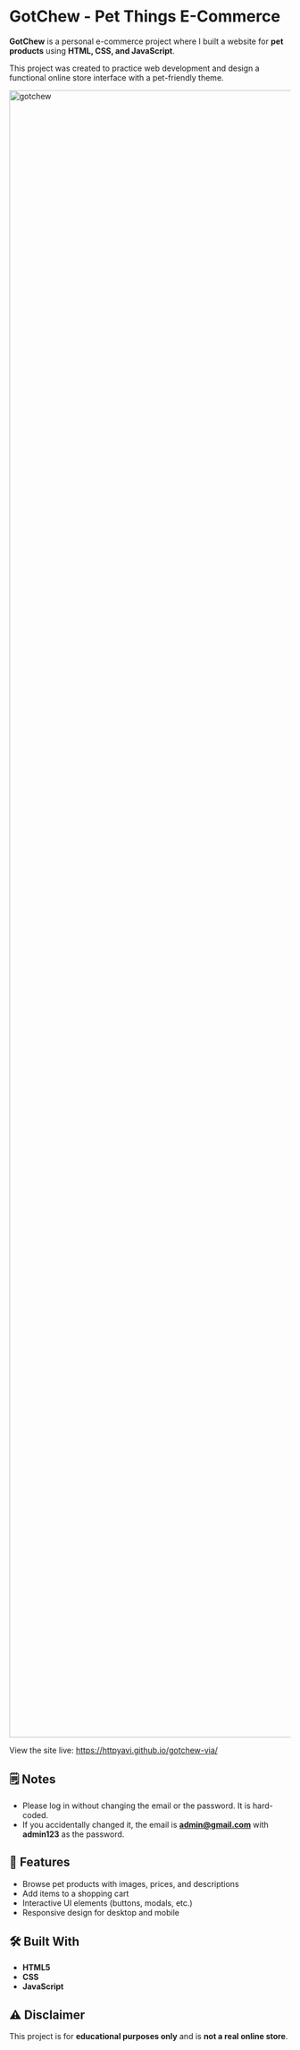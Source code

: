 # GotChew - Pet Things E-Commerce

**GotChew** is a personal e-commerce project where I built a website for **pet products** using **HTML, CSS, and JavaScript**.  

This project was created to practice web development and design a functional online store interface with a pet-friendly theme.

<img width="5006" height="2943" alt="gotchew" src="https://github.com/user-attachments/assets/9e165fc9-0451-47e4-8074-ac22115642f6" />

View the site live: https://httpyavi.github.io/gotchew-via/

## 🗒️ Notes
- Please log in without changing the email or the password. It is hard-coded.
- If you accidentally changed it, the email is **admin@gmail.com** with **admin123** as the password.

## 🌟 Features
- Browse pet products with images, prices, and descriptions  
- Add items to a shopping cart  
- Interactive UI elements (buttons, modals, etc.)  
- Responsive design for desktop and mobile  

## 🛠️ Built With
- **HTML5**  
- **CSS**  
- **JavaScript**

## ⚠️ Disclaimer
This project is for **educational purposes only** and is **not a real online store**.
